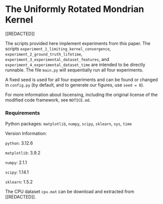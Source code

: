 # The Uniformly Rotated Mondrian Kernel

\[\[REDACTED\]\]

The scripts provided here implement experiments from this paper. The scripts `experiment_1_limiting_kernel_convergence`, `experiment_2_ground_truth_lifetime`, `experiment_3_experimental_dataset_features`, and `experiment_4_experimental_dataset_time` are intended to be directly runnable. The file `main.py` will sequentially run all four experiments. 

A fixed seed is used for all four experiments and can be found or changed in `config.py` (by default, and to generate our figures, use `seed = 0`).

For more information about liscensing, including the original license of the modified code framework, see `NOTICE.md`.

### Requirements

Python packages: `matplotlib`, `numpy`, `scipy`, `sklearn`, `sys`, `time`

Version Information:

`python`: 3.12.6

`matplotlib`: 3.9.2

`numpy`: 2.1.1

`scipy`: 1.14.1

`sklearn`: 1.5.2

The CPU dataset `cpu.mat` can be download and extracted from \[\[REDACTED\]\].
